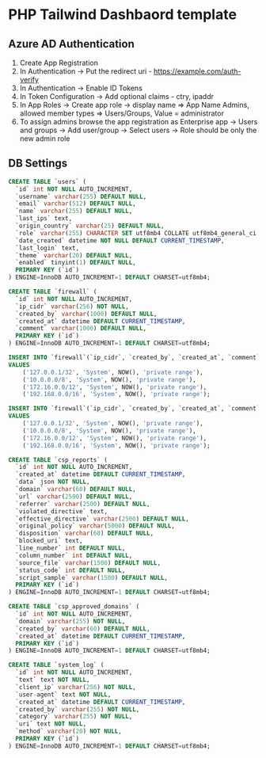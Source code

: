 # PHP Tailwind Dashbaord template

## Azure AD Authentication

1. Create App Registration
2. In Authentication -> Put the redirect uri - https://example.com/auth-verify
3. In Authentication -> Enable ID Tokens
4. In Token Configuration -> Add optional claims - ctry, ipaddr
5. In App Roles -> Create app role -> display name => App Name Admins, allowed member types => Users/Groups, Value = administrator
6. To assign admins browse the app registration as Enterprise app -> Users and groups -> Add user/group -> Select users -> Role should be only the new admin role

## DB Settings

``` SQL
CREATE TABLE `users` (
  `id` int NOT NULL AUTO_INCREMENT,
  `username` varchar(255) DEFAULT NULL,
  `email` varchar(512) DEFAULT NULL,
  `name` varchar(255) DEFAULT NULL,
  `last_ips` text,
  `origin_country` varchar(25) DEFAULT NULL,
  `role` varchar(255) CHARACTER SET utf8mb4 COLLATE utf8mb4_general_ci DEFAULT NULL,
  `date_created` datetime NOT NULL DEFAULT CURRENT_TIMESTAMP,
  `last_login` text,
  `theme` varchar(20) DEFAULT NULL,
  `enabled` tinyint(1) DEFAULT NULL,
  PRIMARY KEY (`id`)
) ENGINE=InnoDB AUTO_INCREMENT=1 DEFAULT CHARSET=utf8mb4;
```

``` SQL
CREATE TABLE `firewall` (
  `id` int NOT NULL AUTO_INCREMENT,
  `ip_cidr` varchar(256) NOT NULL,
  `created_by` varchar(1000) DEFAULT NULL,
  `created_at` datetime DEFAULT CURRENT_TIMESTAMP,
  `comment` varchar(1000) DEFAULT NULL,
  PRIMARY KEY (`id`)
) ENGINE=InnoDB AUTO_INCREMENT=1 DEFAULT CHARSET=utf8mb4;
```

``` SQL
INSERT INTO `firewall`(`ip_cidr`, `created_by`, `created_at`, `comment`)
VALUES 
    ('127.0.0.1/32', 'System', NOW(), 'private range'),
    ('10.0.0.0/8', 'System', NOW(), 'private range'),
    ('172.16.0.0/12', 'System', NOW(), 'private range'),
    ('192.168.0.0/16', 'System', NOW(), 'private range');

```

``` SQL
INSERT INTO `firewall`(`ip_cidr`, `created_by`, `created_at`, `comment`)
VALUES 
    ('127.0.0.1/32', 'System', NOW(), 'private range'),
    ('10.0.0.0/8', 'System', NOW(), 'private range'),
    ('172.16.0.0/12', 'System', NOW(), 'private range'),
    ('192.168.0.0/16', 'System', NOW(), 'private range');

```

``` SQL
CREATE TABLE `csp_reports` (
  `id` int NOT NULL AUTO_INCREMENT,
  `created_at` datetime DEFAULT CURRENT_TIMESTAMP,
  `data` json NOT NULL,
  `domain` varchar(60) DEFAULT NULL,
  `url` varchar(2500) DEFAULT NULL,
  `referrer` varchar(2500) DEFAULT NULL,
  `violated_directive` text,
  `effective_directive` varchar(2500) DEFAULT NULL,
  `original_policy` varchar(5000) DEFAULT NULL,
  `disposition` varchar(60) DEFAULT NULL,
  `blocked_uri` text,
  `line_number` int DEFAULT NULL,
  `column_number` int DEFAULT NULL,
  `source_file` varchar(1500) DEFAULT NULL,
  `status_code` int DEFAULT NULL,
  `script_sample` varchar(1500) DEFAULT NULL,
  PRIMARY KEY (`id`)
) ENGINE=InnoDB AUTO_INCREMENT=1 DEFAULT CHARSET=utf8mb4;
```

``` SQL
CREATE TABLE `csp_approved_domains` (
  `id` int NOT NULL AUTO_INCREMENT,
  `domain` varchar(255) NOT NULL,
  `created_by` varchar(60) DEFAULT NULL,
  `created_at` datetime DEFAULT CURRENT_TIMESTAMP,
  PRIMARY KEY (`id`)
) ENGINE=InnoDB AUTO_INCREMENT=1 DEFAULT CHARSET=utf8mb4;
```

``` SQL
CREATE TABLE `system_log` (
  `id` int NOT NULL AUTO_INCREMENT,
  `text` text NOT NULL,
  `client_ip` varchar(256) NOT NULL,
  `user-agent` text NOT NULL,
  `created_at` datetime DEFAULT CURRENT_TIMESTAMP,
  `created_by` varchar(255) NOT NULL,
  `category` varchar(255) NOT NULL,
  `uri` text NOT NULL,
  `method` varchar(20) NOT NULL,
  PRIMARY KEY (`id`)
) ENGINE=InnoDB AUTO_INCREMENT=1 DEFAULT CHARSET=utf8mb4;
```